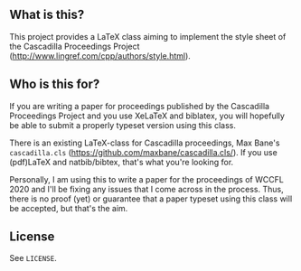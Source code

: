 ## What is this?

This project provides a LaTeX class aiming to implement the style sheet of the
Cascadilla Proceedings Project
(http://www.lingref.com/cpp/authors/style.html).

## Who is this for?

If you are writing a paper for proceedings published by the Cascadilla
Proceedings Project and you use XeLaTeX and biblatex, you will hopefully be
able to submit a properly typeset version using this class.

There is an existing LaTeX-class for Cascadilla proceedings, Max Bane's
`cascadilla.cls` (https://github.com/maxbane/cascadilla.cls/). If you
use (pdf)LaTeX and natbib/bibtex, that's what you're looking for.

Personally, I am using this to write a paper for the proceedings of WCCFL 2020
and I'll be fixing any issues that I come across in the process. Thus, there is
no proof (yet) or guarantee that a paper typeset using this class will be
accepted, but that's the aim.

## License

See `LICENSE`.
